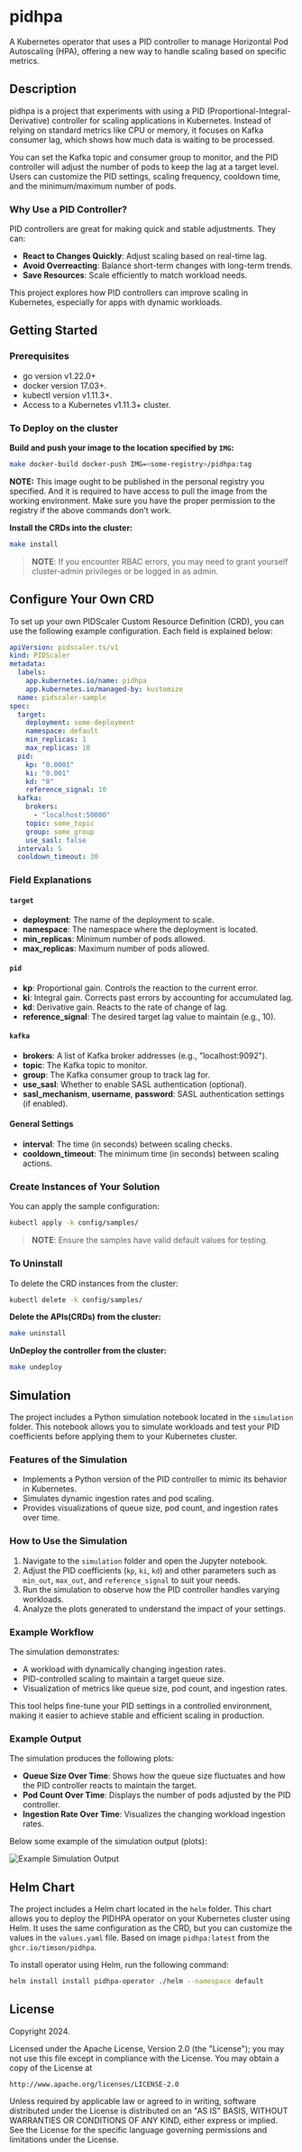 # pidhpa
A Kubernetes operator that uses a PID controller to manage Horizontal Pod Autoscaling (HPA), offering a new way to handle scaling based on specific metrics.

## Description
pidhpa is a project that experiments with using a PID (Proportional-Integral-Derivative) controller for scaling applications in Kubernetes.
Instead of relying on standard metrics like CPU or memory, it focuses on Kafka consumer lag, which shows how much data is waiting to be processed.

You can set the Kafka topic and consumer group to monitor, and the PID controller will adjust the number of pods to keep the lag at a target level.
Users can customize the PID settings, scaling frequency, cooldown time, and the minimum/maximum number of pods.

### Why Use a PID Controller?
PID controllers are great for making quick and stable adjustments. They can:

- **React to Changes Quickly**: Adjust scaling based on real-time lag.
- **Avoid Overreacting**: Balance short-term changes with long-term trends.
- **Save Resources**: Scale efficiently to match workload needs.

This project explores how PID controllers can improve scaling in Kubernetes, especially for apps with dynamic workloads.

## Getting Started

### Prerequisites
- go version v1.22.0+
- docker version 17.03+.
- kubectl version v1.11.3+.
- Access to a Kubernetes v1.11.3+ cluster.

### To Deploy on the cluster
**Build and push your image to the location specified by `IMG`:**

```sh
make docker-build docker-push IMG=<some-registry>/pidhpa:tag
```

**NOTE:** This image ought to be published in the personal registry you specified.
And it is required to have access to pull the image from the working environment.
Make sure you have the proper permission to the registry if the above commands don’t work.

**Install the CRDs into the cluster:**

```sh
make install
```


> **NOTE**: If you encounter RBAC errors, you may need to grant yourself cluster-admin
privileges or be logged in as admin.

## Configure Your Own CRD
To set up your own PIDScaler Custom Resource Definition (CRD), you can use the following example configuration. Each field is explained below:

```yaml
apiVersion: pidscaler.ts/v1
kind: PIDScaler
metadata:
  labels:
    app.kubernetes.io/name: pidhpa
    app.kubernetes.io/managed-by: kustomize
  name: pidscaler-sample
spec:
  target:
    deployment: some-deployment
    namespace: default
    min_replicas: 1
    max_replicas: 10
  pid:
    kp: "0.0001"
    ki: "0.001"
    kd: "0"
    reference_signal: 10
  kafka:
    brokers:
      - "localhost:50000"
    topic: some_topic
    group: some_group
    use_sasl: false
  interval: 5
  cooldown_timeout: 30
```

### Field Explanations
#### `target`
- **deployment**: The name of the deployment to scale.
- **namespace**: The namespace where the deployment is located.
- **min_replicas**: Minimum number of pods allowed.
- **max_replicas**: Maximum number of pods allowed.

#### `pid`
- **kp**: Proportional gain. Controls the reaction to the current error.
- **ki**: Integral gain. Corrects past errors by accounting for accumulated lag.
- **kd**: Derivative gain. Reacts to the rate of change of lag.
- **reference_signal**: The desired target lag value to maintain (e.g., 10).

#### `kafka`
- **brokers**: A list of Kafka broker addresses (e.g., "localhost:9092").
- **topic**: The Kafka topic to monitor.
- **group**: The Kafka consumer group to track lag for.
- **use_sasl**: Whether to enable SASL authentication (optional).
- **sasl_mechanism**, **username**, **password**: SASL authentication settings (if enabled).

#### General Settings
- **interval**: The time (in seconds) between scaling checks.
- **cooldown_timeout**: The minimum time (in seconds) between scaling actions.

### Create Instances of Your Solution
You can apply the sample configuration:

```sh
kubectl apply -k config/samples/
```

> **NOTE**: Ensure the samples have valid default values for testing.

### To Uninstall
To delete the CRD instances from the cluster:

```sh
kubectl delete -k config/samples/
```

**Delete the APIs(CRDs) from the cluster:**

```sh
make uninstall
```

**UnDeploy the controller from the cluster:**

```sh
make undeploy
```

## Simulation
The project includes a Python simulation notebook located in the `simulation` folder. This notebook allows you to simulate workloads and test your PID coefficients before applying them to your Kubernetes cluster.

### Features of the Simulation
- Implements a Python version of the PID controller to mimic its behavior in Kubernetes.
- Simulates dynamic ingestion rates and pod scaling.
- Provides visualizations of queue size, pod count, and ingestion rates over time.

### How to Use the Simulation
1. Navigate to the `simulation` folder and open the Jupyter notebook.
2. Adjust the PID coefficients (`kp`, `ki`, `kd`) and other parameters such as `min_out`, `max_out`, and `reference_signal` to suit your needs.
3. Run the simulation to observe how the PID controller handles varying workloads.
4. Analyze the plots generated to understand the impact of your settings.

### Example Workflow
The simulation demonstrates:
- A workload with dynamically changing ingestion rates.
- PID-controlled scaling to maintain a target queue size.
- Visualization of metrics like queue size, pod count, and ingestion rates.

This tool helps fine-tune your PID settings in a controlled environment, making it easier to achieve stable and efficient scaling in production.

### Example Output
The simulation produces the following plots:
- **Queue Size Over Time**: Shows how the queue size fluctuates and how the PID controller reacts to maintain the target.
- **Pod Count Over Time**: Displays the number of pods adjusted by the PID controller.
- **Ingestion Rate Over Time**: Visualizes the changing workload ingestion rates.

Below some example of the simulation output (plots):

![Example Simulation Output](simulation/simulation_example.png)


## Helm Chart
The project includes a Helm chart located in the `helm` folder. This chart allows you to deploy the PIDHPA operator
on your Kubernetes cluster using Helm.
It uses the same configuration as the CRD, but you can customize the values in the `values.yaml` file.
Based on image `pidhpa:latest` from the `ghcr.io/timson/pidhpa`.

To install operator using Helm, run the following command:
```sh
helm install install pidhpa-operator ./helm --namespace default
```

## License

Copyright 2024.

Licensed under the Apache License, Version 2.0 (the "License");
you may not use this file except in compliance with the License.
You may obtain a copy of the License at

    http://www.apache.org/licenses/LICENSE-2.0

Unless required by applicable law or agreed to in writing, software
distributed under the License is distributed on an "AS IS" BASIS,
WITHOUT WARRANTIES OR CONDITIONS OF ANY KIND, either express or implied.
See the License for the specific language governing permissions and
limitations under the License.
